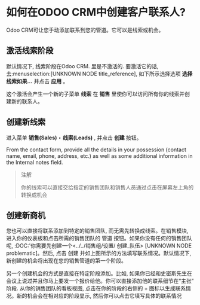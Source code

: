 # 如何在ODOO CRM中创建客户联系人?

Odoo CRM可让您手动添加联系到您的管道。它可以是线索或机会。

## 激活线索阶段

默认情况下, 线索阶段在Odoo CRM. 里是不激活的. 要激活它的话, 去:menuselection:\[UNKNOWN NODE title\_reference\], 如下所示选择选项 **选择线索如果...** 并点击 **应用** 。

这个激活会产生一个新的子菜单 **线索** 在 **销售** 里使你可以访问所有你的线索并创建新的联系人。

## 创建新线索

进入菜单 **销售\(Sales\)** ‣ **线索\(Leads\)** , 并点击 **创建** 按钮。

From the contact form, provide all the details in your possession \(contact name, email, phone, address, etc.\) as well as some additional information in the Internal notes field.

> 注解
>
> 你的线索可以直接交给指定的销售团队和销售人员通过点击在屏幕左上角的 转换成机会

## 创建新商机

您也可以直接将联系添加到特定的销售团队, 而无需先转换成线索。在销售模块, 进入你的仪表板和点击所需的销售团队的 管道 按钮。如果你没有任何的销售团队呢, :DOC:'你需要先创建一个&lt;../../销售组/设置/ 创建\_队伍&gt; \[UNKNOWN NODE problematic\]。然后, 点击 创建 并如上图所示的方法填写联系情况。默认情况下, 新创建的机会将出现在您的销售管道的第一个阶段。

另一个创建机会的方式是直接在特定阶段添加。比如, 如果你已经和史密斯先生在会议上说过并且你马上要发一个报价给他。你可以直接添加他的联系细节在“主张" 阶段. 从你的销售团队的看板视图, 点击在你的阶段的右侧的 + 图标以生成联系情况。新的机会会在相对应的阶段显示, 然后你可以点击它填写具体的联系情况



